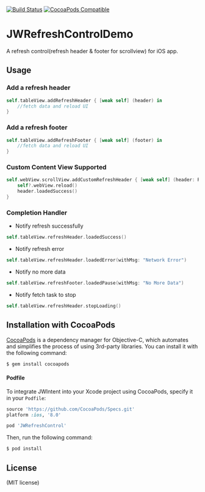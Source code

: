 [![Build Status](https://travis-ci.org/Jerry0523/JWRefreshControl.svg?branch=master)](https://travis-ci.org/Jerry0523/JWRefreshControl)
[![CocoaPods Compatible](https://img.shields.io/cocoapods/v/JWRefreshControl.svg)](https://img.shields.io/cocoapods/v/JWRefreshControl.svg)

# JWRefreshControlDemo
A refresh control(refresh header &amp; footer for scrollview) for iOS app.

Usage
-------

### Add a refresh header

```swift
self.tableView.addRefreshHeader { [weak self] (header) in
    //fetch data and reload UI
}
```

### Add a refresh footer

```swift
self.tableView.addRefreshFooter { [weak self] (footer) in
    //fetch data and reload UI
}
```

### Custom Content View Supported
```swift
self.webView.scrollView.addCustomRefreshHeader { [weak self] (header: RefreshHeaderControl<SloganHeaderContentView>) in
    self?.webView.reload()
    header.loadedSuccess()
}
```

### Completion Handler

- Notify refresh successfully
```swift
self.tableView.refreshHeader.loadedSuccess()
```

- Notify refresh error
```swift
self.tableView.refreshHeader.loadedError(withMsg: "Network Error")
```

- Notify no more data
```swift
self.tableView.refreshFooter.loadedPause(withMsg: "No More Data")
```

- Notify fetch task to stop
```swift
self.tableView.refreshHeader.stopLoading()
```

## Installation with CocoaPods

[CocoaPods](http://cocoapods.org) is a dependency manager for Objective-C, which automates and simplifies the process of using 3rd-party libraries. You can install it with the following command:

```bash
$ gem install cocoapods
```
#### Podfile

To integrate JWIntent into your Xcode project using CocoaPods, specify it in your `Podfile`:

```ruby
source 'https://github.com/CocoaPods/Specs.git'
platform :ios, '8.0'

pod 'JWRefreshControl'
```

Then, run the following command:

```bash
$ pod install
```

License
-------
(MIT license)


